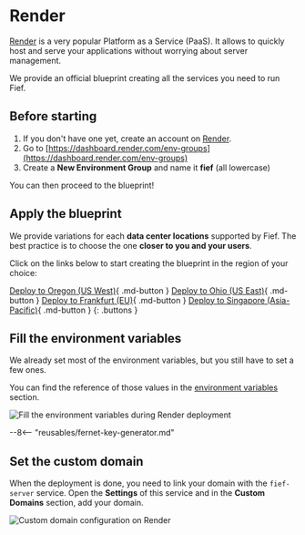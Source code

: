 # Render

[Render](https://render.com/) is a very popular Platform as a Service (PaaS). It allows to quickly host and serve your applications without worrying about server management.

We provide an official blueprint creating all the services you need to run Fief.

## Before starting

1. If you don't have one yet, create an account on [Render](https://render.com).
2. Go to [https://dashboard.render.com/env-groups](https://dashboard.render.com/env-groups)
3. Create a **New Environment Group** and name it **fief** (all lowercase)

You can then proceed to the blueprint!

## Apply the blueprint

We provide variations for each **data center locations** supported by Fief. The best practice is to choose the one **closer to you and your users**.

Click on the links below to start creating the blueprint in the region of your choice:

[Deploy to Oregon (US West)](https://render.com/deploy?repo=https://github.com/fief-dev/render/tree/region-oregon){ .md-button }
[Deploy to Ohio (US East)](https://render.com/deploy?repo=https://github.com/fief-dev/render/tree/region-ohio){ .md-button }
[Deploy to Frankfurt (EU)](https://render.com/deploy?repo=https://github.com/fief-dev/render/tree/region-frankfurt){ .md-button }
[Deploy to Singapore (Asia-Pacific)](https://render.com/deploy?repo=https://github.com/fief-dev/render/tree/region-singapore){ .md-button }
{: .buttons }

## Fill the environment variables

We already set most of the environment variables, but you still have to set a few ones.

You can find the reference of those values in the [environment variables](../environment-variables.md) section.

![Fill the environment variables during Render deployment](/assets/images/deployment-render-variables.png)

--8<-- "reusables/fernet-key-generator.md"

## Set the custom domain

When the deployment is done, you need to link your domain with the `fief-server` service. Open the **Settings** of this service and in the **Custom Domains** section, add your domain.

![Custom domain configuration on Render](/assets/images/deployment-render-domain.png)

